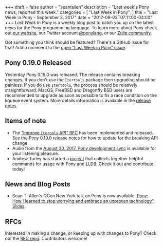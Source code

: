 +++
draft = false
author = "seantallen"
description = "Last week's Pony news, reported this week."
categories = [
    "Last Week in Pony",
]
title = "Last Week in Pony - September 3, 2017"
date = "2017-09-03T07:11:00-04:00"
+++
_Last Week In Pony_ is a weekly blog post to catch you up on the latest news for the Pony programming language. To learn more about Pony check out [our website](https://ponylang.io), our Twitter account [@ponylang](https://twitter.com/ponylang), or our [Zulip community](https://ponylang.zulipchat.com).

Got something you think should be featured? There's a GitHub issue for that! Add a comment to the [open "Last Week in Pony" issue](https://github.com/ponylang/ponylang.github.io/issues?q=is%3Aissue+is%3Aopen+label%3Alast-week-in-pony).
<!--more-->

## Pony 0.19.0 Released

Yesterday Pony 0.19.0 was released. The release contains breaking changes. If you don't use the `Itertools` package then upgrading should be painless. If you do use `Itertools`, the process should be relatively straightforward. MacOS, FreeBSD and Dragonfly BSD users are recommended to upgrade as soon as possible to fix a race condition on the kqueue event system. More details information is available in the [release notes](https://www.ponylang.io/blog/2017/09/0.19.0-released/).

## Items of note

- The ["Improve `Iterools` API" RFC](https://github.com/ponylang/rfcs/blob/master/text/0049-improved-itertools-api.md) has been implemented and released. See the [Pony 0.19.0 release notes](https://www.ponylang.io/blog/2017/09/0.19.0-released/) for how to update for the breaking API change.
- Audio from the [August 30, 2017, Pony development sync](https://sync-recordings.ponylang.io/r/2017_08_30.m4a) is available for your listening pleasure.
- Andrew Turley has started a [project](https://github.com/aturley/pony-lldb) that collects together helpful commands for usage with Pony and LLDB. Check it out and contribute today!

## News and Blog Posts
  
- Sean T. Allen's QCon New York talk on Pony is now available. [Pony: How I learned to stop worrying and embrace an unproven technology"](https://www.infoq.com/presentations/pony-wallaroo). [Slides](https://speakerdeck.com/seantallen/pony-how-i-learned-to-stop-worrying-and-embrace-an-unproven-technology).

## RFCs

Interested in making a change, or keeping up with changes to Pony? Check out the [RFC repo](https://github.com/ponylang/rfcs). Contributors welcome!
